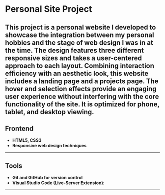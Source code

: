 # Personal Site Project 
This project is a personal website I developed to showcase the integration between my personal hobbies and the stage of web design I was in at the time. The design features three different responsive sizes and takes a user-centered approach to each layout. Combining interaction efficiency with an aesthetic look, this website includes a landing page and a projects page. The hover and selection effects provide an engaging user experience without interfering with the core functionality of the site. It is optimized for phone, tablet, and desktop viewing.
---

## Frontend

- **HTML5, CSS3**
- **Responsive web design techniques**

---

## Tools

- **Git and GitHub for version control**
- **Visual Studio Code (Live-Server Extension)**:

---
